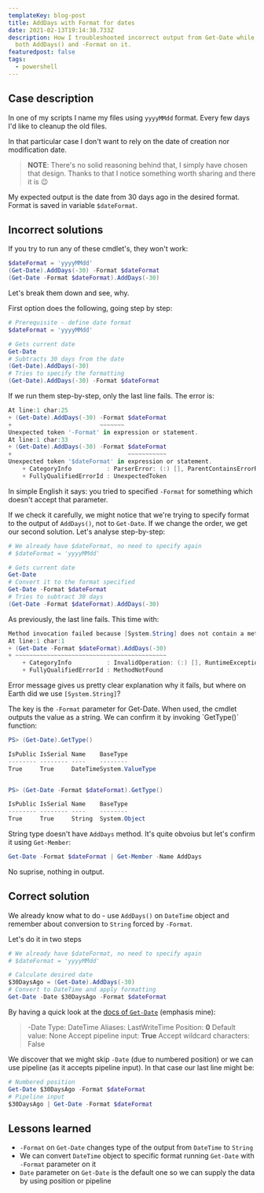 ```yaml
---
templateKey: blog-post
title: AddDays with Format for dates
date: 2021-02-13T19:14:38.733Z
description: How I troubleshooted incorrect output from Get-Date while using
  both AddDays() and -Format on it.
featuredpost: false
tags:
  - powershell
---
```

## Case description

In one of my scripts I name my files using `yyyyMMdd` format. Every few days I'd like to cleanup the old files.

In that particular case I don't want to rely on the date of creation nor modification date.

> **NOTE**: There's no solid reasoning behind that, I simply have chosen that design. Thanks to that I notice something worth sharing and there it is 😉

My expected output is the date from 30 days ago in the desired format. Format is saved in variable `$dateFormat`.

## Incorrect solutions

If you try to run any of these cmdlet's, they won't work:

```powershell
$dateFormat = 'yyyyMMdd'
(Get-Date).AddDays(-30) -Format $dateFormat
(Get-Date -Format $dateFormat).AddDays(-30)
```

Let's break them down and see, why.

First option does the following, going step by step:

```powershell
# Prerequisite - define date format
$dateFormat = 'yyyyMMdd'

# Gets current date
Get-Date
# Subtracts 30 days from the date
(Get-Date).AddDays(-30)
# Tries to specify the formatting
(Get-Date).AddDays(-30) -Format $dateFormat
```

If we run them step-by-step, only the last line fails. The error is:

```powershell
At line:1 char:25
+ (Get-Date).AddDays(-30) -Format $dateFormat
+                         ~~~~~~~
Unexpected token '-Format' in expression or statement.
At line:1 char:33
+ (Get-Date).AddDays(-30) -Format $dateFormat
+                                 ~~~~~~~~~~~
Unexpected token '$dateFormat' in expression or statement.
    + CategoryInfo          : ParserError: (:) [], ParentContainsErrorRecordException
    + FullyQualifiedErrorId : UnexpectedToken
```

In simple English it says: you tried to specified `-Format` for something which doesn't accept that parameter.

If we check it carefully, we might notice that we're trying to specify format to the output of `AddDays()`, not to `Get-Date`. If we change the order, we get our second solution. Let's analyse step-by-step:

```powershell
# We already have $dateFormat, no need to specify again
# $dateFormat = 'yyyyMMdd'

# Gets current date
Get-Date
# Convert it to the format specified
Get-Date -Format $dateFormat
# Tries to subtract 30 days
(Get-Date -Format $dateFormat).AddDays(-30)
```

As previously, the last line fails. This time with:

```powershell
Method invocation failed because [System.String] does not contain a method named 'AddDays'.
At line:1 char:1
+ (Get-Date -Format $dateFormat).AddDays(-30)
+ ~~~~~~~~~~~~~~~~~~~~~~~~~~~~~~~~~~~~~~~~~~~
    + CategoryInfo          : InvalidOperation: (:) [], RuntimeException
    + FullyQualifiedErrorId : MethodNotFound
```

Error message gives us pretty clear explanation why it fails, but where on Earth did we use `[System.String]`?

The key is the `-Format` parameter for Get-Date. When used, the cmdlet outputs the value as a string. We can confirm it by invoking \`GetType()\` function:

```powershell
PS> (Get-Date).GetType()

IsPublic IsSerial Name    BaseType
-------- -------- ----    --------
True     True     DateTimeSystem.ValueType


PS> (Get-Date -Format $dateFormat).GetType()

IsPublic IsSerial Name    BaseType
-------- -------- ----    --------
True     True     String  System.Object
```

String type doesn't have `AddDays` method. It's quite obvoius but let's confirm it using `Get-Member`:

```powershell
Get-Date -Format $dateFormat | Get-Member -Name AddDays
```
No suprise, nothing in output.

## Correct solution

We already know what to do - use `AddDays()` on `DateTime` object and remember about conversion to `String` forced by `-Format`.

Let's do it in two steps

```powershell
# We already have $dateFormat, no need to specify again
# $dateFormat = 'yyyyMMdd'

# Calculate desired date
$30DaysAgo = (Get-Date).AddDays(-30)
# Convert to DateTime and apply formatting
Get-Date -Date $30DaysAgo -Format $dateFormat
```
By having a quick look at the [docs of `Get-Date`](https://docs.microsoft.com/en-us/powershell/module/microsoft.powershell.utility/get-date?view=powershell-7.1#parameters) (emphasis mine):

> -Date
> Type:	DateTime
> Aliases:	LastWriteTime
> Position:	**0**
> Default value:	None
> Accept pipeline input:	**True**
> Accept wildcard characters:	False

We discover that we might skip `-Date` (due to numbered position) or we can use pipeline (as it accepts pipeline input). In that case our last line might be:

```powershell
# Numbered position
Get-Date $30DaysAgo -Format $dateFormat
# Pipeline input
$30DaysAgo | Get-Date -Format $dateFormat
```

## Lessons learned

* `-Format` on `Get-Date` changes type of the output from `DateTime` to `String`
* We can convert `DateTime` object to specific format running `Get-Date` with `-Format` parameter on it
* `Date` parameter on `Get-Date` is the default one so we can supply the data by using position or pipeline